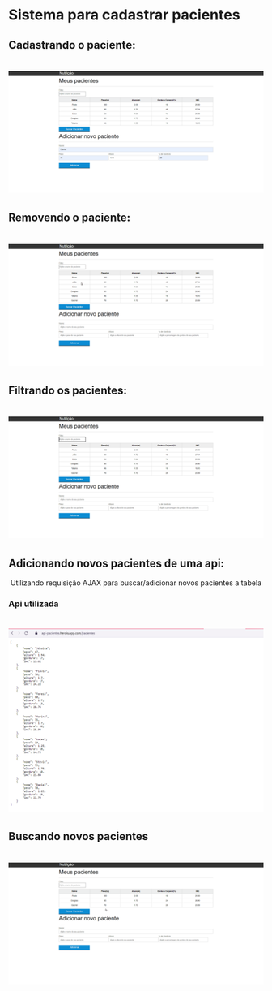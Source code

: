 <h1>Sistema para cadastrar pacientes</h1>

<h2>Cadastrando o paciente: </h2>
<h1>
    <img alt="Readme" title="Readme" src="/img/adicionando-pacientes.gif/">
</h1>

<h2>Removendo o paciente: </h2>

<h1>
    <img alt="Readme" title="Readme" src="/img/remover-paciente.gif/">
</h1>

<h2>Filtrando os pacientes: </h2>

<h1>
    <img alt="Readme" title="Readme" src="/img/filtrando-pacientes.gif/">
</h1>

<h2>Adicionando novos pacientes de uma api: </h2>

<p align="center">Utilizando requisição AJAX para buscar/adicionar novos pacientes a tabela<p>

<h3>Api utilizada</h3>
<h1>
    <img alt="Readme" title="Readme" src="/img/api-img.PNG/">
</h1>

<h2>Buscando novos pacientes</h2>

<h1>
    <img alt="Readme" title="Readme" src="/img/requisitando-pacientes-api.gif/">
</h1>
